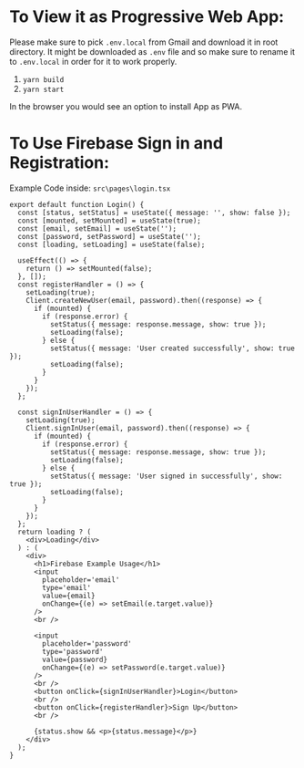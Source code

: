 # To View it as Progressive Web App:

Please make sure to pick `.env.local` from Gmail and download it in root directory. It might be downloaded as `.env` file and so make sure to rename it to `.env.local` in order for it to work properly.

1. `yarn build`
2. `yarn start`

In the browser you would see an option to install App as PWA.

# To Use Firebase Sign in and Registration:

Example Code inside: `src\pages\login.tsx`

```
export default function Login() {
  const [status, setStatus] = useState({ message: '', show: false });
  const [mounted, setMounted] = useState(true);
  const [email, setEmail] = useState('');
  const [password, setPassword] = useState('');
  const [loading, setLoading] = useState(false);

  useEffect(() => {
    return () => setMounted(false);
  }, []);
  const registerHandler = () => {
    setLoading(true);
    Client.createNewUser(email, password).then((response) => {
      if (mounted) {
        if (response.error) {
          setStatus({ message: response.message, show: true });
          setLoading(false);
        } else {
          setStatus({ message: 'User created successfully', show: true });
          setLoading(false);
        }
      }
    });
  };

  const signInUserHandler = () => {
    setLoading(true);
    Client.signInUser(email, password).then((response) => {
      if (mounted) {
        if (response.error) {
          setStatus({ message: response.message, show: true });
          setLoading(false);
        } else {
          setStatus({ message: 'User signed in successfully', show: true });
          setLoading(false);
        }
      }
    });
  };
  return loading ? (
    <div>Loading</div>
  ) : (
    <div>
      <h1>Firebase Example Usage</h1>
      <input
        placeholder='email'
        type='email'
        value={email}
        onChange={(e) => setEmail(e.target.value)}
      />
      <br />

      <input
        placeholder='password'
        type='password'
        value={password}
        onChange={(e) => setPassword(e.target.value)}
      />
      <br />
      <button onClick={signInUserHandler}>Login</button>
      <br />
      <button onClick={registerHandler}>Sign Up</button>
      <br />

      {status.show && <p>{status.message}</p>}
    </div>
  );
}
```
